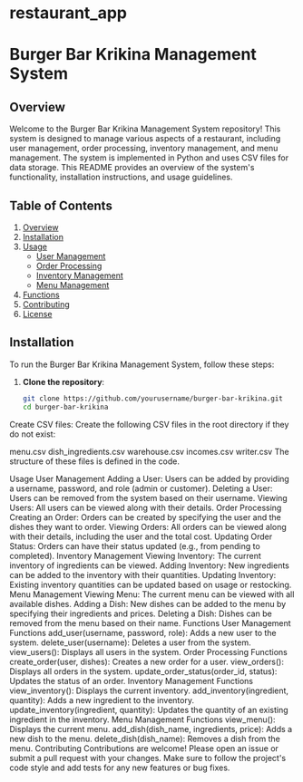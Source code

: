 # restaurant_app


# Burger Bar Krikina Management System

## Overview

Welcome to the Burger Bar Krikina Management System repository! This system is designed to manage various aspects of a restaurant, including user management, order processing, inventory management, and menu management. The system is implemented in Python and uses CSV files for data storage. This README provides an overview of the system's functionality, installation instructions, and usage guidelines.

## Table of Contents

1. [Overview](#overview)
2. [Installation](#installation)
3. [Usage](#usage)
   - [User Management](#user-management)
   - [Order Processing](#order-processing)
   - [Inventory Management](#inventory-management)
   - [Menu Management](#menu-management)
4. [Functions](#functions)
5. [Contributing](#contributing)
6. [License](#license)

## Installation

To run the Burger Bar Krikina Management System, follow these steps:

1. **Clone the repository**:
   ```bash
   git clone https://github.com/yourusername/burger-bar-krikina.git
   cd burger-bar-krikina


Create CSV files:
Create the following CSV files in the root directory if they do not exist:

menu.csv
dish_ingredients.csv
warehouse.csv
incomes.csv
writer.csv
The structure of these files is defined in the code.

Usage
User Management
Adding a User: Users can be added by providing a username, password, and role (admin or customer).
Deleting a User: Users can be removed from the system based on their username.
Viewing Users: All users can be viewed along with their details.
Order Processing
Creating an Order: Orders can be created by specifying the user and the dishes they want to order.
Viewing Orders: All orders can be viewed along with their details, including the user and the total cost.
Updating Order Status: Orders can have their status updated (e.g., from pending to completed).
Inventory Management
Viewing Inventory: The current inventory of ingredients can be viewed.
Adding Inventory: New ingredients can be added to the inventory with their quantities.
Updating Inventory: Existing inventory quantities can be updated based on usage or restocking.
Menu Management
Viewing Menu: The current menu can be viewed with all available dishes.
Adding a Dish: New dishes can be added to the menu by specifying their ingredients and prices.
Deleting a Dish: Dishes can be removed from the menu based on their name.
Functions
User Management Functions
add_user(username, password, role): Adds a new user to the system.
delete_user(username): Deletes a user from the system.
view_users(): Displays all users in the system.
Order Processing Functions
create_order(user, dishes): Creates a new order for a user.
view_orders(): Displays all orders in the system.
update_order_status(order_id, status): Updates the status of an order.
Inventory Management Functions
view_inventory(): Displays the current inventory.
add_inventory(ingredient, quantity): Adds a new ingredient to the inventory.
update_inventory(ingredient, quantity): Updates the quantity of an existing ingredient in the inventory.
Menu Management Functions
view_menu(): Displays the current menu.
add_dish(dish_name, ingredients, price): Adds a new dish to the menu.
delete_dish(dish_name): Removes a dish from the menu.
Contributing
Contributions are welcome! Please open an issue or submit a pull request with your changes. Make sure to follow the project's code style and add tests for any new features or bug fixes.